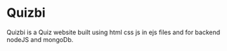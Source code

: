 # Quizbi
Quizbi is a Quiz website built using html css js in ejs files and for backend nodeJS and mongoDb. 

